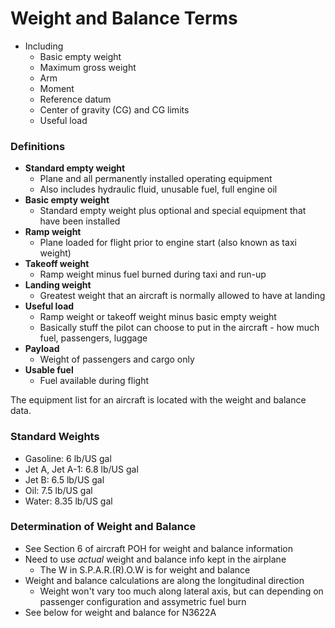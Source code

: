 # Weight and Balance Terms

* Including
  * Basic empty weight
  * Maximum gross weight
  * Arm
  * Moment
  * Reference datum
  * Center of gravity (CG) and CG limits
  * Useful load

### Definitions

* **Standard empty weight**
  * Plane and all permanently installed operating equipment
  * Also includes hydraulic fluid, unusable fuel, full engine oil
* **Basic empty weight**
  * Standard empty weight plus optional and special equipment that have been installed
* **Ramp weight**
  * Plane loaded for flight prior to engine start (also known as taxi weight)
* **Takeoff weight**
  * Ramp weight minus fuel burned during taxi and run-up
* **Landing weight**
  * Greatest weight that an aircraft is normally allowed to have at landing
* **Useful load**
  * Ramp weight or takeoff weight minus basic empty weight
  * Basically stuff the pilot can choose to put in the aircraft - how much fuel, passengers, luggage
* **Payload**
  * Weight of passengers and cargo only
* **Usable fuel**
  * Fuel available during flight

The equipment list for an aircraft is located with the weight and balance data.

### Standard Weights

* Gasoline: 6 lb/US gal
* Jet A, Jet A-1: 6.8 lb/US gal
* Jet B: 6.5 lb/US gal
* Oil: 7.5 lb/US gal
* Water: 8.35 lb/US gal

### Determination of Weight and Balance

* See Section 6 of aircraft POH for weight and balance information
* Need to use *actual* weight and balance info kept in the airplane
  * The W in S.P.A.R.(R).O.W is for weight and balance
* Weight and balance calculations are along the longitudinal direction
  * Weight won't vary too much along lateral axis, but can depending on passenger configuration and assymetric fuel burn
* See below for weight and balance for N3622A
